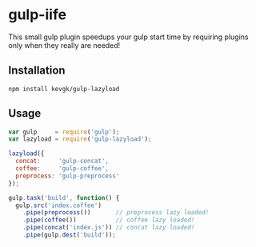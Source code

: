 # gulp-iife
This small gulp plugin speedups your gulp start time by requiring plugins only when they really are needed!

## Installation
```
npm install kevgk/gulp-lazyload
```

## Usage
```js
var gulp     = require('gulp');
var lazyload = require('gulp-lazyload');

lazyload({
  concat:     'gulp-concat',
  coffee:     'gulp-coffee',
  preprocess: 'gulp-preprocess'
});

gulp.task('build', function() {
  gulp.src('index.coffee')
    .pipe(preprocess())       // preprocess lazy loaded!
    .pipe(coffee())           // coffee lazy loaded!
    .pipe(concat('index.js')) // concat lazy loaded!
    .pipe(gulp.dest('build'));

```
